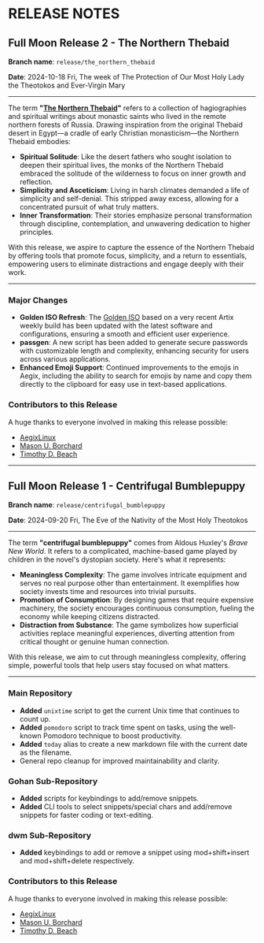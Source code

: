 # RELEASE NOTES

## Full Moon Release 2 - The Northern Thebaid

**Branch name**: `release/the_northern_thebaid`

**Date**: 2024-10-18 Fri, The week of The Protection of Our Most Holy Lady the Theotokos and Ever-Virgin Mary

---

The term **"[The Northern Thebaid](https://www.sainthermanmonastery.com/product-p/nth.htm)"** refers to a collection of hagiographies and spiritual writings about monastic saints who lived in the remote northern forests of Russia. Drawing inspiration from the original Thebaid desert in Egypt—a cradle of early Christian monasticism—the Northern Thebaid embodies:

- **Spiritual Solitude**: Like the desert fathers who sought isolation to deepen their spiritual lives, the monks of the Northern Thebaid embraced the solitude of the wilderness to focus on inner growth and reflection.
- **Simplicity and Asceticism**: Living in harsh climates demanded a life of simplicity and self-denial. This stripped away excess, allowing for a concentrated pursuit of what truly matters.
- **Inner Transformation**: Their stories emphasize personal transformation through discipline, contemplation, and unwavering dedication to higher principles.

With this release, we aspire to capture the essence of the Northern Thebaid by offering tools that promote focus, simplicity, and a return to essentials, empowering users to eliminate distractions and engage deeply with their work.

---

### Major Changes

- **Golden ISO Refresh**: The [Golden ISO](https://aegixlinux.org/artix-base-runit-20241014-x86_64.iso) based on a very recent Artix weekly build has been updated with the latest software and configurations, ensuring a smooth and efficient user experience.
- **passgen**: A new script has been added to generate secure passwords with customizable length and complexity, enhancing security for users across various applications.
- **Enhanced Emoji Support**: Continued improvements to the emojis in Aegix, including the ability to search for emojis by name and copy them directly to the clipboard for easy use in text-based applications.

### Contributors to this Release

A huge thanks to everyone involved in making this release possible:

- [AegixLinux](https://github.com/AegixLinux)
- [Mason U. Borchard](https://github.com/mason-u-borchard)
- [Timothy D. Beach](https://github.com/timbeach)

---

## Full Moon Release 1 - Centrifugal Bumblepuppy

**Branch name**: `release/centrifugal_bumblepuppy`

**Date**: 2024-09-20 Fri, The Eve of the Nativity of the Most Holy Theotokos

---

The term **"centrifugal bumblepuppy"** comes from Aldous Huxley's *Brave New World*. It refers to a complicated, machine-based game played by children in the novel's dystopian society. Here's what it represents:

- **Meaningless Complexity**: The game involves intricate equipment and serves no real purpose other than entertainment. It exemplifies how society invests time and resources into trivial pursuits.
- **Promotion of Consumption**: By designing games that require expensive machinery, the society encourages continuous consumption, fueling the economy while keeping citizens distracted.
- **Distraction from Substance**: The game symbolizes how superficial activities replace meaningful experiences, diverting attention from critical thought or genuine human connection.

With this release, we aim to cut through meaningless complexity, offering simple, powerful tools that help users stay focused on what matters.

---

### Main Repository

- **Added** `unixtime` script to get the current Unix time that continues to count up.
- **Added** `pomodoro` script to track time spent on tasks, using the well-known Pomodoro technique to boost productivity.
- **Added** `today` alias to create a new markdown file with the current date as the filename.
- General repo cleanup for improved maintainability and clarity.

### Gohan Sub-Repository

- **Added** scripts for keybindings to add/remove snippets.
- **Added** CLI tools to select snippets/special chars and add/remove snippets for faster coding or text-editing.

### dwm Sub-Repository

- **Added** keybindings to add or remove a snippet using mod+shift+insert and mod+shift+delete respectively.

### Contributors to this Release

A huge thanks to everyone involved in making this release possible:

- [AegixLinux](https://github.com/AegixLinux)
- [Mason U. Borchard](https://github.com/mason-u-borchard)
- [Timothy D. Beach](https://github.com/timbeach)
